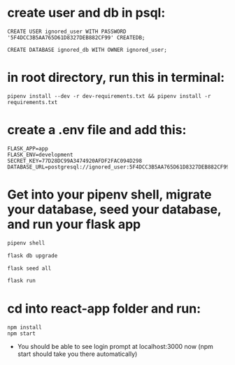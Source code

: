 # create user and db in psql:
    CREATE USER ignored_user WITH PASSWORD '5F4DCC3B5AA765D61D8327DEB882CF99' CREATEDB;

    CREATE DATABASE ignored_db WITH OWNER ignored_user;


# in root directory, run this in terminal:
    pipenv install --dev -r dev-requirements.txt && pipenv install -r requirements.txt


# create a .env file and add this:
    FLASK_APP=app
    FLASK_ENV=development
    SECRET_KEY=77D28DC99A3474920AFDF2FAC094D298
    DATABASE_URL=postgresql://ignored_user:5F4DCC3B5AA765D61D8327DEB882CF99@localhost/ignored_db


# Get into your pipenv shell, migrate your database, seed your database, and run your flask app

   ```bash
   pipenv shell
   ```

   ```bash
   flask db upgrade
   ```

   ```bash
   flask seed all
   ```

   ```bash
   flask run
   ```


# cd into react-app folder and run:
    npm install
    npm start


- You should be able to see login prompt at localhost:3000 now (npm start should take you there automatically)

